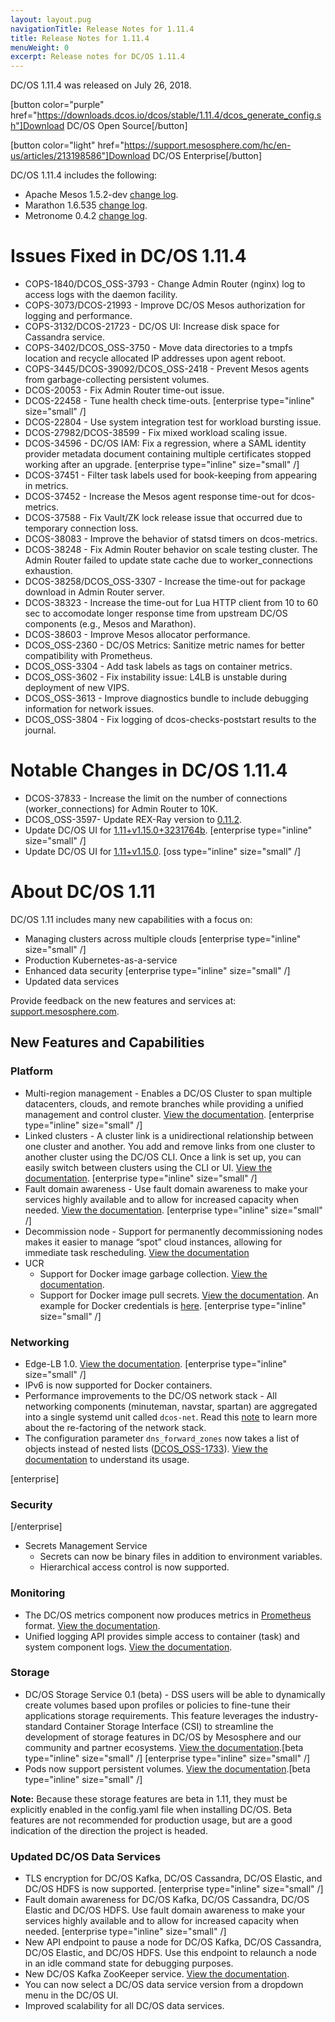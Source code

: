 ```yaml
---
layout: layout.pug
navigationTitle: Release Notes for 1.11.4
title: Release Notes for 1.11.4
menuWeight: 0
excerpt: Release notes for DC/OS 1.11.4
---
```


DC/OS 1.11.4 was released on July 26, 2018.

[button color="purple" href="https://downloads.dcos.io/dcos/stable/1.11.4/dcos_generate_config.sh"]Download DC/OS Open Source[/button]

[button color="light" href="https://support.mesosphere.com/hc/en-us/articles/213198586"]Download DC/OS Enterprise[/button]

DC/OS 1.11.4 includes the following:

- Apache Mesos 1.5.2-dev [change log](https://github.com/mesosphere/mesos/blob/197c9105c2ed08f1529602f1ff72de846cde98c6/CHANGELOG).
- Marathon 1.6.535 [change log](https://github.com/mesosphere/marathon/releases/tag/v1.6.535).
- Metronome 0.4.2 [change log](https://github.com/dcos/metronome/releases/tag/v0.4.2).


# Issues Fixed in DC/OS 1.11.4

- COPS-1840/DCOS_OSS-3793 - Change Admin Router (nginx) log to access logs with the daemon facility.
- COPS-3073/DCOS-21993 - Improve DC/OS Mesos authorization for logging and performance.
- COPS-3132/DCOS-21723 - DC/OS UI: Increase disk space for Cassandra service.
- COPS-3402/DCOS_OSS-3750 - Move data directories to a tmpfs location and recycle allocated IP addresses upon agent reboot.  
- COPS-3445/DCOS-39092/DCOS_OSS-2418 - Prevent Mesos agents from garbage-collecting persistent volumes.
- DCOS-20053 - Fix Admin Router time-out issue.
- DCOS-22458 - Tune health check time-outs. [enterprise type="inline" size="small" /]
- DCOS-22804 - Use system integration test for workload bursting issue. 
- DCOS-27982/DCOS-38599 - Fix mixed workload scaling issue.
- DCOS-34596 - DC/OS IAM: Fix a regression, where a SAML identity provider metadata document containing multiple certificates stopped working after an upgrade. [enterprise type="inline" size="small" /]
- DCOS-37451 - Filter task labels used for book-keeping from appearing in metrics.
- DCOS-37452 - Increase the Mesos agent response time-out for dcos-metrics.
- DCOS-37588 - Fix Vault/ZK lock release issue that occurred due to temporary connection loss.
- DCOS-38083 - Improve the behavior of statsd timers on dcos-metrics.
- DCOS-38248 - Fix Admin Router behavior on scale testing cluster. The Admin Router failed to update state cache due to worker_connections exhaustion.
- DCOS-38258/DCOS_OSS-3307 - Increase the time-out for package download in Admin Router server.
- DCOS-38323 - Increase the time-out for Lua HTTP client from 10 to 60 sec to accomodate longer response time from upstream DC/OS components (e.g., Mesos and Marathon).
- DCOS-38603 - Improve Mesos allocator performance.
- DCOS_OSS-2360 - DC/OS Metrics: Sanitize metric names for better compatibility with Prometheus.
- DCOS_OSS-3304 - Add task labels as tags on container metrics.
- DCOS_OSS-3602 - Fix instability issue: L4LB is unstable during deployment of new VIPS.
- DCOS_OSS-3613 - Improve diagnostics bundle to include debugging information for network issues. 
- DCOS_OSS-3804 - Fix logging of dcos-checks-poststart results to the journal. 


# Notable Changes in DC/OS 1.11.4

- DCOS-37833 - Increase the limit on the number of connections (worker_connections) for Admin Router to 10K.
- DCOS_OSS-3597- Update REX-Ray version to [0.11.2](https://github.com/rexray/rexray/releases/tag/v0.11.2).
- Update DC/OS UI for [1.11+v1.15.0+3231764b](https://github.com/mesosphere/dcos-ui-plugins-private/compare/1.11+v1.14.0+7e0cb54f...1.11+v1.15.0+3231764b). [enterprise type="inline" size="small" /]
- Update DC/OS UI for [1.11+v1.15.0](https://github.com/dcos/dcos-ui/blob/1.11+v1.15.0/CHANGELOG.md). [oss type="inline" size="small" /]


# About DC/OS 1.11

DC/OS 1.11 includes many new capabilities with a focus on:
- Managing clusters across multiple clouds [enterprise type="inline" size="small" /]
- Production Kubernetes-as-a-service
- Enhanced data security [enterprise type="inline" size="small" /]
- Updated data services

Provide feedback on the new features and services at: [support.mesosphere.com](https://support.mesosphere.com).


## New Features and Capabilities

### Platform
- Multi-region management - Enables a DC/OS Cluster to span multiple datacenters, clouds, and remote branches while providing a unified management and control cluster. [View the documentation](/1.11/deploying-services/fault-domain-awareness). [enterprise type="inline" size="small" /]
- Linked clusters - A cluster link is a unidirectional relationship between one cluster and another. You add and remove links from one cluster to another cluster using the DC/OS CLI. Once a link is set up, you can easily switch between clusters using the CLI or UI. [View the documentation](/1.11/administering-clusters/multiple-clusters/cluster-links). [enterprise type="inline" size="small" /]
- Fault domain awareness - Use fault domain awareness to make your services highly available and to allow for increased capacity when needed. [View the documentation](/1.11/deploying-services/fault-domain-awareness). [enterprise type="inline" size="small" /]
- Decommission node - Support for permanently decommissioning nodes makes it easier to manage “spot” cloud instances, allowing for immediate task rescheduling. [View the documentation](/1.11/hybrid-cloud/features/decommission-nodes/)
- UCR
  - Support for Docker image garbage collection. [View the documentation](/1.11/deploying-services/containerizers).
  -  Support for Docker image pull secrets. [View the documentation](/1.11/installing/ent/custom/configuration/configuration-parameters/#cluster-docker-credentials). An example for Docker credentials is [here](/1.11/installing/ent/custom/configuration/examples/#docker-credentials). [enterprise type="inline" size="small" /]

### Networking
- Edge-LB 1.0. [View the documentation](https://docs.mesosphere.com/services/edge-lb/1.0/). [enterprise type="inline" size="small" /]
- IPv6 is now supported for Docker containers.
- Performance improvements to the DC/OS network stack - All networking components (minuteman, navstar, spartan) are aggregated into a single systemd unit called `dcos-net`.  Read this [note](/1.11/networking/#a-note-on-software-re-architecture) to learn more about the re-factoring of the network stack.
- The configuration parameter `dns_forward_zones` now takes a list of objects instead of nested lists ([DCOS_OSS-1733](https://jira.mesosphere.com/browse/DCOS_OSS-1733)). [View the documentation](/1.11/installing/oss/custom/configuration/configuration-parameters/#dns-forward-zones) to understand its usage.

[enterprise]
### Security
[/enterprise]
- Secrets Management Service
  - Secrets can now be binary files in addition to environment variables.
  - Hierarchical access control is now supported.

### Monitoring
- The DC/OS metrics component now produces metrics in [Prometheus](https://prometheus.io/docs/instrumenting/exposition_formats/) format. [View the documentation](/1.11/metrics).
- Unified logging API provides simple access to container (task) and system component logs. [View the documentation](/1.11/monitoring/logging/logging-api/logging-v2/).

### Storage
- DC/OS Storage Service 0.1 (beta) - DSS users will be able to dynamically create volumes based upon profiles or policies to fine-tune their applications storage requirements. This feature leverages the industry-standard Container Storage Interface (CSI) to streamline the development of storage features in DC/OS by Mesosphere and our community and partner ecosystems. [View the documentation](https://docs.mesosphere.com/services/beta-storage/0.1.0-beta/).[beta type="inline" size="small" /] [enterprise type="inline" size="small" /]
- Pods now support persistent volumes. [View the documentation](/1.11/deploying-services/pods).[beta type="inline" size="small" /]

**Note:** Because these storage features are beta in 1.11, they must be explicitly enabled in the config.yaml file when installing DC/OS. Beta features are not recommended for production usage, but are a good indication of the direction the project is headed.

### Updated DC/OS Data Services
- TLS encryption for DC/OS Kafka, DC/OS Cassandra, DC/OS Elastic, and DC/OS HDFS is now supported. [enterprise type="inline" size="small" /]
- Fault domain awareness for DC/OS Kafka, DC/OS Cassandra, DC/OS Elastic and DC/OS HDFS. Use fault domain awareness to make your services highly available and to allow for increased capacity when needed. [enterprise type="inline" size="small" /]
- New API endpoint to pause a node for DC/OS Kafka, DC/OS Cassandra, DC/OS Elastic, and DC/OS HDFS. Use this endpoint to relaunch a node in an idle command state for debugging purposes.
- New DC/OS Kafka ZooKeeper service. [View the documentation](/services/kafka-zookeeper).
- You can now select a DC/OS data service version from a dropdown menu in the DC/OS UI.
- Improved scalability for all DC/OS data services.


